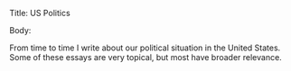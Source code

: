 Title:  US Politics

Body: 

From time to time I write about our political situation in the United States. Some of these essays are very topical, but most have broader relevance. 
